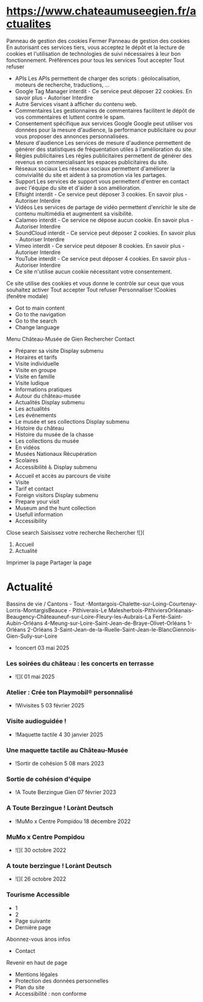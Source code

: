 # https://www.chateaumuseegien.fr/actualites

Panneau de gestion des cookies
Fermer 
Panneau de gestion des cookies
En autorisant ces services tiers, vous acceptez le dépôt et la lecture de cookies et l'utilisation de technologies de suivi nécessaires à leur bon fonctionnement. 
Préférences pour tous les services
Tout accepter Tout refuser 
 * APIs
Les APIs permettent de charger des scripts : géolocalisation, moteurs de recherche, traductions, ... 
 * Google Tag Manager
interdit - Ce service peut déposer 22 cookies.
En savoir plus - 
Autoriser Interdire 
 * Autre
Services visant à afficher du contenu web. 
 * Commentaires
Les gestionnaires de commentaires facilitent le dépôt de vos commentaires et luttent contre le spam. 
 * Consentement spécifique aux services Google
Google peut utiliser vos données pour la mesure d'audience, la performance publicitaire ou pour vous proposer des annonces personnalisées. 
 * Mesure d'audience
Les services de mesure d'audience permettent de générer des statistiques de fréquentation utiles à l'amélioration du site. 
 * Régies publicitaires
Les régies publicitaires permettent de générer des revenus en commercialisant les espaces publicitaires du site. 
 * Réseaux sociaux
Les réseaux sociaux permettent d'améliorer la convivialité du site et aident à sa promotion via les partages. 
 * Support
Les services de support vous permettent d'entrer en contact avec l'équipe du site et d'aider à son amélioration. 
 * Elfsight
interdit - Ce service peut déposer 3 cookies.
En savoir plus - 
Autoriser Interdire 
 * Vidéos
Les services de partage de vidéo permettent d'enrichir le site de contenu multimédia et augmentent sa visibilité. 
 * Calameo
interdit - Ce service ne dépose aucun cookie.
En savoir plus - 
Autoriser Interdire 
 * SoundCloud
interdit - Ce service peut déposer 2 cookies.
En savoir plus - 
Autoriser Interdire 
 * Vimeo
interdit - Ce service peut déposer 8 cookies.
En savoir plus - 
Autoriser Interdire 
 * YouTube
interdit - Ce service peut déposer 4 cookies.
En savoir plus - 
Autoriser Interdire 
 * Ce site n'utilise aucun cookie nécessitant votre consentement.

Ce site utilise des cookies et vous donne le contrôle sur ceux que vous souhaitez activer Tout accepter Tout refuser Personnaliser 
!Cookies \(fenêtre modale\)
 * Got to main content
 * Go to the navigation
 * Go to the search
 * Change language

Menu Château-Musée de Gien Rechercher
Contact
 * Préparer sa visite Display submenu
 * Horaires et tarifs
 * Visite individuelle
 * Visite en groupe
 * Visite en famille
 * Visite ludique
 * Informations pratiques
 * Autour du château-musée
 * Actualités Display submenu
 * Les actualités
 * Les événements
 * Le musée et ses collections Display submenu
 * Histoire du château
 * Histoire du musée de la chasse
 * Les collections du musée
 * En vidéos
 * Musées Nationaux Récupération
 * Scolaires
 * Accessibilité ♿ Display submenu
 * Accueil et accès au parcours de visite
 * Visite
 * Tarif et contact
 * Foreign visitors Display submenu
 * Prepare your visit
 * Museum and the hunt collection
 * Usefull information
 * Accessibility

Close search
Saisissez votre recherche Rechercher
![](
 1. Accueil
 2. Actualité 

Imprimer la page
Partager la page
# Actualité
Bassins de vie / Cantons - Tout -Montargois-Chalette-sur-Loing-Courtenay-Lorris-MontargisBeauce - Pithiverais-Le Malesherbois-PithiviersOrléanais-Beaugency-Châteauneuf-sur-Loire-Fleury-les-Aubrais-La Ferté-Saint-Aubin-Orléans 4-Meung-sur-Loire-Saint-Jean-de-Braye-Olivet-Orléans 1-Orléans 2-Orléans 3-Saint-Jean-de-la-Ruelle-Saint-Jean-le-BlancGiennois-Gien-Sully-sur-Loire
 * !concert
03 mai 2025
### Les soirées du château : les concerts en terrasse
 * ![](
01 mai 2025
### Atelier : Crée ton Playmobil® personnalisé
 * !Wivisites 5
03 février 2025
### Visite audioguidée ! 
 * !Maquette tactile 4
30 janvier 2025
### Une maquette tactile au Château-Musée
 * !Sortir de cohésion 5
08 mars 2023
### Sortie de cohésion d'équipe
 * !A Toute Berzingue Gien
07 février 2023
### A Toute Berzingue ! Lorànt Deutsch
 * !MuMo x Centre Pompidou
18 décembre 2022
### MuMo x Centre Pompidou
 * ![](
30 octobre 2022
### A toute berzingue ! Lorànt Deutsch
 * ![](
26 octobre 2022
### Tourisme Accessible

 * 1 
 * 2
 * Page suivante
 * Dernière page

Abonnez-vous ànos infos
 * Contact

Revenir en haut de page
 * Mentions légales
 * Protection des données personnelles
 * Plan du site
 * Accessibilité : non conforme
